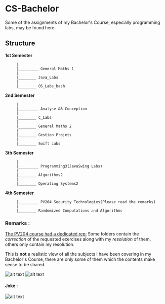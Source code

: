 # CS-Bachelor

Some of the assignments of my Bachelor's Course, especially programming labs, may be found here.

## Structure 

**1st Semester**
```      
     |  
     |_________ General Maths 1 
     |  
     |________ Java_Labs
     |  
     |________ OS_Labs_bash 
```


**2nd Semester** 
```    
     |  
     |_________ Analyse && Conception 
     |  
     |________ C_Labs 
     |  
     |________ General Maths 2  
     |  
     |________ Gestion Projets
     |
     |________ Swift Labs
```

**3th Semester**
```
     |  
     |_________ Programming3(JavaSwing Labs)
     |  
     |________ Algorithms2
     |
     |________ Operating Systems2
```

**4th Semester**
```
     |_________ PV204 Security Technologies(Please read the remarks)
     |  
     |________ Randomized Computations and Algorithms
```

### Remarks : 

[The PV204 course had a dedicated rep:](https://github.com/OblackatO/PV204-Security-Technologies) 
Some folders contain the *correction* of the requested exercises along with my *resolution* of them, others only contain my resolution. 

This is **not** a realistic view of all the subjects I have been covering in my Bachelor's Course, there are only some of them which the contents make sense to be shared.


![alt text](https://github.com/pegom96/CS-Bachelor/blob/master/Pics%20/f8e72e7d126772e56a65295c28020e17.jpg)
![alt text](https://github.com/pegom96/CS-Bachelor/blob/master/Pics%20/logo_uni.jpg)


#### Joke : 
![alt text](https://github.com/pegom96/CS-Bachelor/blob/master/Pics%20/big_fan.jpg)
